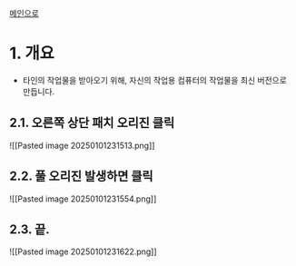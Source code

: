 [메인으로](https://github.com/chocokart2/PublicObsidian/blob/main/FreeLecture/T%ED%8C%80%EC%9A%A9%20%EA%B3%B5%EA%B0%9C%20%EB%AC%B8%EC%84%9C/2024/Team%20Null/Team%20Null%20-%20%EA%B9%83%ED%97%88%EB%B8%8C101%20-%2000%20%EB%A9%94%EC%9D%B8.md)
# 1. 개요
- 타인의 작업물을 받아오기 위해, 자신의 작업용 컴퓨터의 작업물을 최신 버전으로 만듭니다.

## 2.1. 오른쪽 상단 패치 오리진 클릭
![[Pasted image 20250101231513.png]]
## 2.2. 풀 오리진 발생하면 클릭
![[Pasted image 20250101231554.png]]
## 2.3. 끝.
![[Pasted image 20250101231622.png]]

